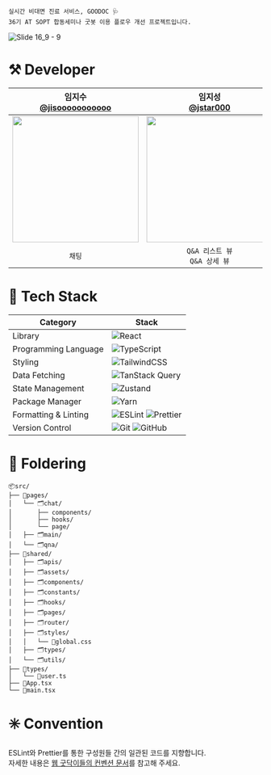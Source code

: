 ```
실시간 비대면 진료 서비스, GOODOC 🩺
36기 AT SOPT 합동세미나 굿봇 이용 플로우 개선 프로젝트입니다.
```
![Slide 16_9 - 9](https://github.com/user-attachments/assets/20bd3f31-2435-4a38-bf14-d3ba8c1829d4)

# ⚒️ Developer
|임지수</br>[@jisooooooooooo](https://github.com/jisooooooooooo)|임지성</br>[@jstar000](https://github.com/jstar000)|정희연</br>[@heeyyeon](https://github.com/@heeyyeon)|김수연</br>[@mmaybei](https://github.com/mmaybei)|
|:---:|:---:|:---:|:---:|
|<img src = "https://github.com/user-attachments/assets/99ee54a2-eae0-4ccd-94a3-419d6266000c" width ="250">|<img src = "https://github.com/user-attachments/assets/deff2db3-ba43-4fbb-a0a7-660bd5731483" width ="250">|<img src = "https://github.com/user-attachments/assets/069a27d6-ac46-411e-8dfd-bd01d8ce2cab" width ="250">|<img src = "https://github.com/user-attachments/assets/c27cd455-47d5-49f0-ae91-a2582e9db4b8" width ="250">|
|`채팅`|`Q&A 리스트 뷰`</br>`Q&A 상세 뷰`|`채팅`|`메인 뷰`</br>`로그인 뷰`|


# 📘 Tech Stack
| Category | Stack |
|----------|-------|
| Library | ![React](https://img.shields.io/badge/React-20232A?style=for-the-badge&logo=react&logoColor=61DAFB) |
| Programming Language | ![TypeScript](https://img.shields.io/badge/TypeScript-3178C6?style=for-the-badge&logo=typescript&logoColor=white) |
| Styling | ![TailwindCSS](https://img.shields.io/badge/Tailwind_CSS-06B6D4?style=for-the-badge&logo=tailwindcss&logoColor=white) |
| Data Fetching | ![TanStack Query](https://img.shields.io/badge/TanStack_Query-FF4154?style=for-the-badge&logo=react-query&logoColor=white) |
| State Management | ![Zustand](https://img.shields.io/badge/Zustand-000000?style=for-the-badge&logo=Zustand&logoColor=white) |
| Package Manager | ![Yarn](https://img.shields.io/badge/Yarn-2C8EBB?style=for-the-badge&logo=yarn&logoColor=white) |
| Formatting & Linting | ![ESLint](https://img.shields.io/badge/ESLint-4B32C3?style=for-the-badge&logo=eslint&logoColor=white) ![Prettier](https://img.shields.io/badge/Prettier-F7B93E?style=for-the-badge&logo=prettier&logoColor=white) |
| Version Control      | ![Git](https://img.shields.io/badge/Git-F05032?style=for-the-badge&logo=git&logoColor=white) ![GitHub](https://img.shields.io/badge/GitHub-181717?style=for-the-badge&logo=github&logoColor=white) |

# 📂 Foldering
```
📦src/
├── 📁pages/            
│   └── 🗂️chat/
│       ├── components/
│       ├── hooks/
│       └── page/
│   ├── 🗂️main/
│   └── 🗂️qna/
├── 📁shared/          
│   ├── 🗂️apis/
│   ├── 🗂️assets/
│   ├── 🗂️components/
│   ├── 🗂️constants/
│   ├── 🗂️hooks/
│   ├── 🗂️pages/
│   ├── 🗂️router/
│   ├── 🗂️styles/
│   │   └── 📃global.css
│   ├── 🗂️types/
│   └── 🗂️utils/
├── 📁types/             
│   └── 📃user.ts
├── 📃App.tsx            
└── 📃main.tsx
```

# ✳️ Convention
ESLint와 Prettier를 통한 구성원들 간의 일관된 코드를 지향합니다. </br>
자세한 내용은 [웹 굿닥이들의 컨벤션 문서](https://www.notion.so/jisooooooooooo/3-GOODOC-1e94a104520880baa99ef3b5e9fa610f?pvs=4)를 참고해 주세요.
